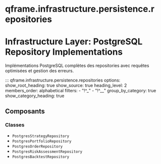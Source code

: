 # qframe.infrastructure.persistence.repositories


Infrastructure Layer: PostgreSQL Repository Implementations
===========================================================

Implémentations PostgreSQL complètes des repositories avec
requêtes optimisées et gestion des erreurs.


::: qframe.infrastructure.persistence.repositories
    options:
      show_root_heading: true
      show_source: true
      heading_level: 2
      members_order: alphabetical
      filters:
        - "!^_"
        - "!^__"
      group_by_category: true
      show_category_heading: true

## Composants

### Classes

- `PostgresStrategyRepository`
- `PostgresPortfolioRepository`
- `PostgresOrderRepository`
- `PostgresRiskAssessmentRepository`
- `PostgresBacktestRepository`

